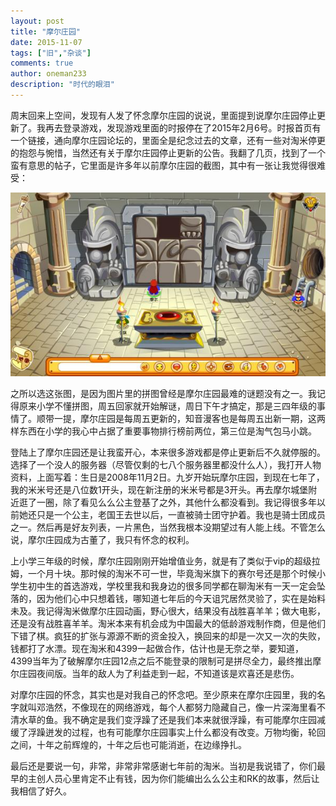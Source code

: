 ```yaml
---
layout: post
title: "摩尔庄园"
date: 2015-11-07
tags: ["旧","杂谈"]
comments: true
author: oneman233
description: "时代的眼泪"
---
```


周末回来上空间，发现有人发了怀念摩尔庄园的说说，里面提到说摩尔庄园停止更新了。我再去登录游戏，发现游戏里面的时报停在了2015年2月6号。时报首页有一个链接，通向摩尔庄园论坛的，里面全是纪念过去的文章，还有一些对淘米停更的抱怨与惋惜，当然还有关于摩尔庄园停止更新的公告。我翻了几页，找到了一个蛮有意思的帖子，它里面是许多年以前摩尔庄园的截图，其中有一张让我觉得很难受：

![摩尔庄园的截图](../images/2015-11-07-MoErZhuangYuan-1.jpg "摩尔庄园的截图")

之所以选这张图，是因为图片里的拼图曾经是摩尔庄园最难的谜题没有之一。我记得原来小学不懂拼图，周五回家就开始解谜，周日下午才搞定，那是三四年级的事情了。顺带一提，摩尔庄园是每周五更新的，知音漫客也是每周五出新一期，这两样东西在小学的我心中占据了重要事物排行榜前两位，第三位是淘气包马小跳。

登陆上了摩尔庄园还是让我蛮开心，本来很多游戏都是停止更新后不久就停服的。选择了一个没人的服务器（尽管仅剩的七八个服务器里都没什么人），我打开人物资料，上面写着：生日是2008年11月2日。九岁开始玩摩尔庄园，到现在七年了，我的米米号还是八位数1开头，现在新注册的米米号都是3开头。再去摩尔城堡附近逛了一圈，除了看见么么公主登基了之外，其他什么都没看到。我记得很多年以前她还只是一个公主，老国王去世以后，一直被骑士团守护着。我也是骑士团成员之一。然后再是好友列表，一片黑色，当然我根本没期望过有人能上线。不管怎么说，摩尔庄园成为古董了，我只有怀念的权利。

上小学三年级的时候，摩尔庄园刚刚开始增值业务，就是有了类似于vip的超级拉姆，一个月十块。那时候的淘米不可一世，毕竟淘米旗下的赛尔号还是那个时候小学生初中生的首选游戏，学校里我和我身边的很多同学都在聊淘米有一天一定会坠落的，因为他们心中只想着钱，哪知道七年后的今天诅咒居然灵验了，实在是始料未及。我记得淘米做摩尔庄园动画，野心很大，结果没有战胜喜羊羊；做大电影，还是没有战胜喜羊羊。淘米本来有机会成为中国最大的低龄游戏制作商，但是他们下错了棋。疯狂的扩张与源源不断的资金投入，换回来的却是一次又一次的失败，钱都打了水漂。现在淘米和4399一起做合作，估计也是无奈之举，要知道，4399当年为了破解摩尔庄园12点之后不能登录的限制可是拼尽全力，最终推出摩尔庄园夜间版。当年的敌人为了利益走到一起，不知道该是欢喜还是悲伤。

对摩尔庄园的怀念，其实也是对我自己的怀念吧。至少原来在摩尔庄园里，我的名字就叫邓浩然，不像现在的网络游戏，每个人都努力隐藏自己，像一片深海里看不清水草的鱼。我不确定是我们变浮躁了还是我们本来就很浮躁，有可能摩尔庄园减缓了浮躁迸发的过程，也有可能摩尔庄园事实上什么都没有改变。万物均衡，轮回之间，十年之前辉煌的，十年之后也可能消逝，在边缘挣扎。

最后还是要说一句，非常，非常非常感谢七年前的淘米。当初是我说错了，你们最早的主创人员心里肯定不止有钱，因为你们能编出么么公主和RK的故事，然后让我相信了好久。
